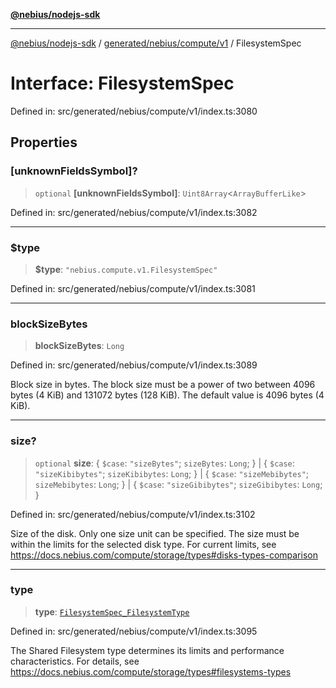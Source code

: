 [**@nebius/nodejs-sdk**](../../../../../README.md)

***

[@nebius/nodejs-sdk](../../../../../README.md) / [generated/nebius/compute/v1](../README.md) / FilesystemSpec

# Interface: FilesystemSpec

Defined in: src/generated/nebius/compute/v1/index.ts:3080

## Properties

### \[unknownFieldsSymbol\]?

> `optional` **\[unknownFieldsSymbol\]**: `Uint8Array`\<`ArrayBufferLike`\>

Defined in: src/generated/nebius/compute/v1/index.ts:3082

***

### $type

> **$type**: `"nebius.compute.v1.FilesystemSpec"`

Defined in: src/generated/nebius/compute/v1/index.ts:3081

***

### blockSizeBytes

> **blockSizeBytes**: `Long`

Defined in: src/generated/nebius/compute/v1/index.ts:3089

Block size in bytes.
 The block size must be a power of two between 4096 bytes (4 KiB) and 131072 bytes (128 KiB).
 The default value is 4096 bytes (4 KiB).

***

### size?

> `optional` **size**: \{ `$case`: `"sizeBytes"`; `sizeBytes`: `Long`; \} \| \{ `$case`: `"sizeKibibytes"`; `sizeKibibytes`: `Long`; \} \| \{ `$case`: `"sizeMebibytes"`; `sizeMebibytes`: `Long`; \} \| \{ `$case`: `"sizeGibibytes"`; `sizeGibibytes`: `Long`; \}

Defined in: src/generated/nebius/compute/v1/index.ts:3102

Size of the disk. Only one size unit can be specified.
 The size must be within the limits for the selected disk type.
 For current limits, see https://docs.nebius.com/compute/storage/types#disks-types-comparison

***

### type

> **type**: [`FilesystemSpec_FilesystemType`](../type-aliases/FilesystemSpec_FilesystemType.md)

Defined in: src/generated/nebius/compute/v1/index.ts:3095

The Shared Filesystem type determines its limits and performance characteristics.
 For details, see https://docs.nebius.com/compute/storage/types#filesystems-types

